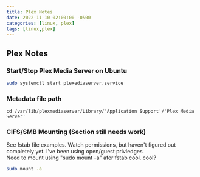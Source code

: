 ```yaml
---
title: Plex Notes
date: 2022-11-10 02:00:00 -0500
categories: [linux, plex]
tags: [linux,plex]
---
```


## Plex Notes

### Start/Stop Plex Media Server on Ubuntu

```bash
sudo systemctl start plexediaserver.service
```

### Metadata file path

`cd /var/lib/plexmediaserver/Library/'Application Support'/'Plex Media Server'`

### CIFS/SMB Mounting (Section still needs work)

See fstab file examples.  Watch permissions, but haven't figured out completely yet. I've been using open/guest privledges  
Need to mount using "sudo mount -a" afer fstab cool. cool?

```bash
sudo mount -a
```